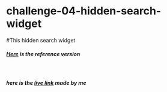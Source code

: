 # challenge-04-hidden-search-widget

#This hidden search widget 

<h5><a href="https://50projects50days.com/projects/hidden-search-widget/" >Here</a> is the reference version</h5>
<br>
<h5>
here is the <a href="https://chic-tulumba-3720e5.netlify.app/">live link</a> made by me
</h5>